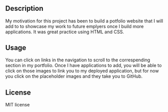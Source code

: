 # <Salena ONeill Potfolio>

## Description

My motivation for this project has been to build a potfolio website that I will add to to showcase my work to future emplyers once I build more applications. It was great practice using HTML and CSS.

## Usage

You can click on links in the navigation to scroll to the correspending section in my portfolio. Once I have applications to add, you will be able to click on those images to link you to my deployed application, but for now you click on the placeholder images and they take you to GitHub.


## License

MIT license
